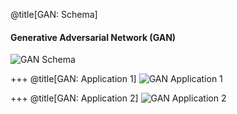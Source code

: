 @title[GAN: Schema]
#### Generative Adversarial Network (GAN)
![GAN Schema](assets/images/NeuralNetwork/GAN-Schema-02.png)

+++
@title[GAN: Application 1]
![GAN Application 1](assets/images/NeuralNetwork/GAN-Application-01.png)

+++
@title[GAN: Application 2]
![GAN Application 2](assets/images/NeuralNetwork/GAN-Application-02.png)
